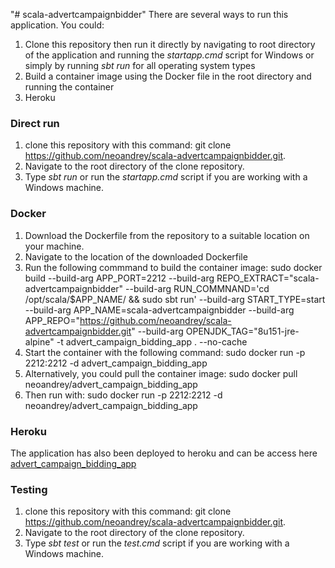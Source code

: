 "# scala-advertcampaignbidder" 
There are several ways to run this application. You could:
1. Clone this repository then run it directly by navigating to root directory of the application and running the *startapp.cmd* script for Windows or  simply by running *sbt run* for all  operating system types
2. Build a container image using the Docker file in the root directory and running the container
3. Heroku
### Direct run
1. clone this repository with this command: git clone https://github.com/neoandrey/scala-advertcampaignbidder.git. 
2. Navigate to the root directory of the clone repository.
3. Type *sbt run* or run the *startapp.cmd* script if you are working with a Windows machine.

### Docker
1. Download the Dockerfile from the repository to a suitable location on your machine.
2. Navigate to the location of the downloaded Dockerfile
3. Run the following commmand to build the container image:
        sudo docker build  --build-arg APP_PORT=2212  --build-arg REPO_EXTRACT="scala-advertcampaignbidder" --build-arg RUN_COMMNAND='cd /opt/scala/$APP_NAME/ && sudo sbt run'  --build-arg START_TYPE=start --build-arg APP_NAME=scala-advertcampaignbidder --build-arg APP_REPO="https://github.com/neoandrey/scala-advertcampaignbidder.git"  --build-arg OPENJDK_TAG="8u151-jre-alpine" -t advert_campaign_bidding_app . --no-cache 
4. Start the container with the following command:
        sudo docker run  -p 2212:2212 -d advert_campaign_bidding_app
5. Alternatively, you could pull the container image:
        sudo docker pull neoandrey/advert_campaign_bidding_app
6. Then run with:
        sudo docker run  -p 2212:2212 -d neoandrey/advert_campaign_bidding_app

### Heroku
The application has also been deployed to heroku and can be access here [advert_campaign_bidding_app](https://advercampaignbidder.herokuapp.com/)

### Testing
1. clone this repository with this command: git clone https://github.com/neoandrey/scala-advertcampaignbidder.git. 
2. Navigate to the root directory of the clone repository.
3. Type *sbt test* or run the *test.cmd* script if you are working with a Windows machine.
